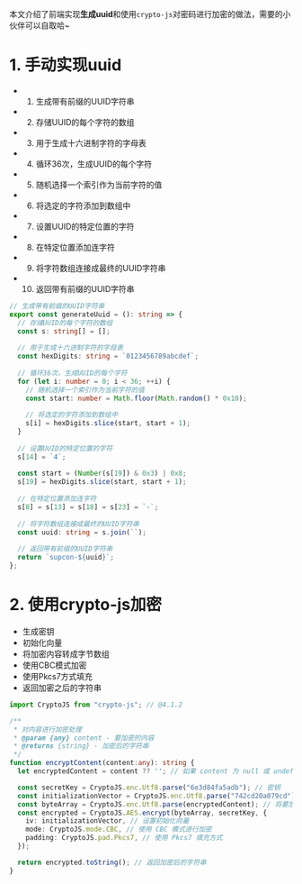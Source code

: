 本文介绍了前端实现**生成uuid**和使用`crypto-js`对密码进行加密的做法，需要的小伙伴可以自取哈~
# 1. 手动实现uuid
- 1. 生成带有前缀的UUID字符串
- 2. 存储UUID的每个字符的数组
- 3. 用于生成十六进制字符的字母表
- 4. 循环36次，生成UUID的每个字符
- 5. 随机选择一个索引作为当前字符的值
- 6. 将选定的字符添加到数组中
- 7. 设置UUID的特定位置的字符
- 8. 在特定位置添加连字符
- 9. 将字符数组连接成最终的UUID字符串
- 10. 返回带有前缀的UUID字符串
```ts
// 生成带有前缀的UUID字符串
export const generateUuid = (): string => {
  // 存储UUID的每个字符的数组
  const s: string[] = [];
  
  // 用于生成十六进制字符的字母表
  const hexDigits: string = `0123456789abcdef`;
  
  // 循环36次，生成UUID的每个字符
  for (let i: number = 0; i < 36; ++i) {
    // 随机选择一个索引作为当前字符的值
    const start: number = Math.floor(Math.random() * 0x10);
    
    // 将选定的字符添加到数组中
    s[i] = hexDigits.slice(start, start + 1);
  }
  
  // 设置UUID的特定位置的字符
  s[14] = `4`;
  
  const start = (Number(s[19]) & 0x3) | 0x8;
  s[19] = hexDigits.slice(start, start + 1);
  
  // 在特定位置添加连字符
  s[8] = s[13] = s[18] = s[23] = `-`;
  
  // 将字符数组连接成最终的UUID字符串
  const uuid: string = s.join(``);
  
  // 返回带有前缀的UUID字符串
  return `supcon-${uuid}`;
};
```

# 2. 使用crypto-js加密
- 生成密钥
- 初始化向量
- 将加密内容转成字节数组
- 使用CBC模式加密
- 使用Pkcs7方式填充
- 返回加密之后的字符串
```ts
import CryptoJS from "crypto-js"; // @4.1.2

/**
 * 对内容进行加密处理
 * @param {any} content - 要加密的内容
 * @returns {string} - 加密后的字符串
 */
function encryptContent(content:any): string {
  let encryptedContent = content ?? ''; // 如果 content 为 null 或 undefined，则将其置为空字符串

  const secretKey = CryptoJS.enc.Utf8.parse("6e3d84fa5adb"); // 密钥
  const initializationVector = CryptoJS.enc.Utf8.parse("742cd20a079cd"); // 初始化向量
  const byteArray = CryptoJS.enc.Utf8.parse(encryptedContent); // 将要加密的内容转换为字节数组
  const encrypted = CryptoJS.AES.encrypt(byteArray, secretKey, {
    iv: initializationVector, // 设置初始化向量
    mode: CryptoJS.mode.CBC, // 使用 CBC 模式进行加密
    padding: CryptoJS.pad.Pkcs7, // 使用 Pkcs7 填充方式
  });

  return encrypted.toString(); // 返回加密后的字符串
}
```